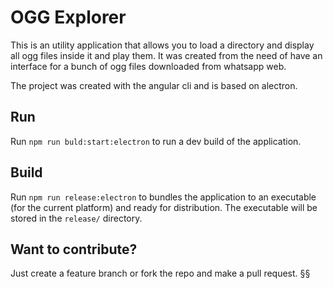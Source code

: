 # OGG Explorer

This is an utility application that allows you to load a directory and display all ogg files inside it and play them. It was created from the need of have an interface for a bunch of ogg files downloaded from whatsapp web. 

The project was created with the angular cli and is based on alectron. 

## Run

Run `npm run buld:start:electron` to run a dev build of the application.

## Build

Run `npm run release:electron` to bundles the application to an executable (for the current platform) and ready for distribution. The executable will be stored in the `release/` directory.

## Want to contribute?

Just create a feature branch or fork the repo and make a pull request.
§§